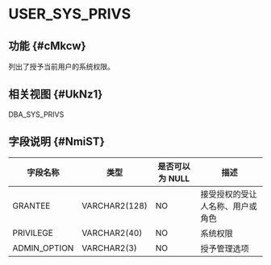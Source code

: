 USER_SYS_PRIVS 
===================================



功能 {#cMkcw}
-----------

列出了授予当前用户的系统权限。

相关视图 {#UkNz1}
-------------

DBA_SYS_PRIVS

字段说明 {#NmiST}
-------------



|   **字段名称**   |    **类型**     | **是否可以为 NULL** |      **描述**      |
|--------------|---------------|----------------|------------------|
| GRANTEE      | VARCHAR2(128) | NO             | 接受授权的受让人名称、用户或角色 |
| PRIVILEGE    | VARCHAR2(40)  | NO             | 系统权限             |
| ADMIN_OPTION | VARCHAR2(3)   | NO             | 授予管理选项           |


